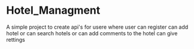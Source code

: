 # Hotel_Managment
A simple project to create api's for usere where user can register can add hotel or can search hotels or can add comments to the hotel can give rettings
